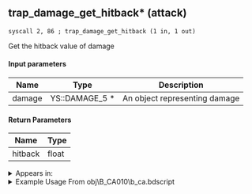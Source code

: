 ## trap_damage_get_hitback* (attack)

`syscall 2, 86 ; trap_damage_get_hitback (1 in, 1 out)`

Get the hitback value of damage

#### Input parameters
| Name | Type | Description
|------|------|------------
| damage   | YS::DAMAGE_5 *   | An object representing damage


#### Return Parameters
| Name | Type
|------|-----
| hitback   | float   


<details>
	<summary>Appears in:</summary>
| filename | Entity (obj)
|----------|-------------
| obj\B_CA010\b_ca.bdscript       | ((B) Barbossa)          
| obj\B_CA020\b_ca.bdscript       | ((M) Undead Pirate A)          
| obj\B_CA030\b_ca.bdscript       | ((M) Undead Pirate B)          
| obj\B_CA040\b_ca.bdscript       | ((M) Undead Pirate C)          
| obj\B_CA040_PUB\b_ca.bdscript       | ()          
| obj\B_CA050\b_ca.bdscript       | ((B) Grim Reaper)          

</details>

<details>
	<summary>Example Usage From obj\B_CA010\b_ca.bdscript</summary>
```
L1729:
 jz L1743
 pushFromFSp 0
 pushFromFSp 4
 pushFromFSp 4
 syscall 2, 86 ; trap_damage_get_hitback (1 in, 1 out)
 syscall 2, 3 ; trap_enemy_exec_damage_hitback (3 in, 0 out)
 jmp L1784
```
</details>

